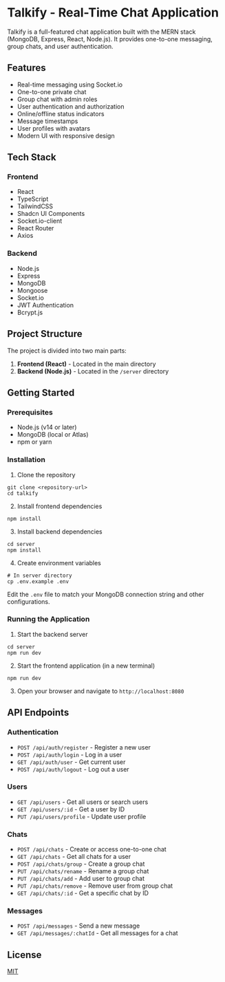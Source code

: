 
# Talkify - Real-Time Chat Application

Talkify is a full-featured chat application built with the MERN stack (MongoDB, Express, React, Node.js). It provides one-to-one messaging, group chats, and user authentication.

## Features

- Real-time messaging using Socket.io
- One-to-one private chat
- Group chat with admin roles
- User authentication and authorization
- Online/offline status indicators
- Message timestamps
- User profiles with avatars
- Modern UI with responsive design

## Tech Stack

### Frontend
- React
- TypeScript
- TailwindCSS
- Shadcn UI Components
- Socket.io-client
- React Router
- Axios

### Backend
- Node.js
- Express
- MongoDB
- Mongoose
- Socket.io
- JWT Authentication
- Bcrypt.js

## Project Structure

The project is divided into two main parts:

1. **Frontend (React)** - Located in the main directory
2. **Backend (Node.js)** - Located in the `/server` directory

## Getting Started

### Prerequisites

- Node.js (v14 or later)
- MongoDB (local or Atlas)
- npm or yarn

### Installation

1. Clone the repository
```
git clone <repository-url>
cd talkify
```

2. Install frontend dependencies
```
npm install
```

3. Install backend dependencies
```
cd server
npm install
```

4. Create environment variables
```
# In server directory
cp .env.example .env
```
Edit the `.env` file to match your MongoDB connection string and other configurations.

### Running the Application

1. Start the backend server
```
cd server
npm run dev
```

2. Start the frontend application (in a new terminal)
```
npm run dev
```

3. Open your browser and navigate to `http://localhost:8080`

## API Endpoints

### Authentication
- `POST /api/auth/register` - Register a new user
- `POST /api/auth/login` - Log in a user
- `GET /api/auth/user` - Get current user
- `POST /api/auth/logout` - Log out a user

### Users
- `GET /api/users` - Get all users or search users
- `GET /api/users/:id` - Get a user by ID
- `PUT /api/users/profile` - Update user profile

### Chats
- `POST /api/chats` - Create or access one-to-one chat
- `GET /api/chats` - Get all chats for a user
- `POST /api/chats/group` - Create a group chat
- `PUT /api/chats/rename` - Rename a group chat
- `PUT /api/chats/add` - Add user to group chat
- `PUT /api/chats/remove` - Remove user from group chat
- `GET /api/chats/:id` - Get a specific chat by ID

### Messages
- `POST /api/messages` - Send a new message
- `GET /api/messages/:chatId` - Get all messages for a chat

## License

[MIT](LICENSE)
